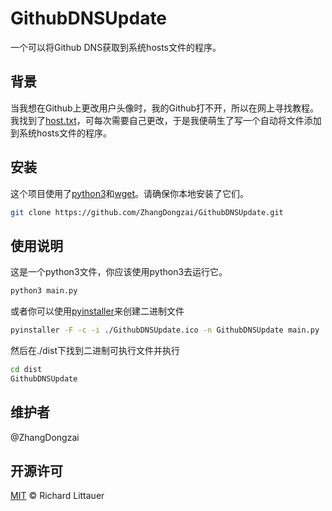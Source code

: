 # GithubDNSUpdate
一个可以将Github DNS获取到系统hosts文件的程序。

## 背景
当我想在Github上更改用户头像时，我的Github打不开，所以在网上寻找教程。我找到了[host.txt](https://hosts.gitcdn.top/hosts.txt)，可每次需要自己更改，于是我便萌生了写一个自动将文件添加到系统hosts文件的程序。

## 安装
这个项目使用了[python3](https://python.org)和[wget](https://www.gnu.org/software/wget/)。请确保你本地安装了它们。
 
```sh
git clone https://github.com/ZhangDongzai/GithubDNSUpdate.git
```

## 使用说明
这是一个python3文件，你应该使用python3去运行它。

```sh
python3 main.py
```

或者你可以使用[pyinstaller](http://www.pyinstaller.org/)来创建二进制文件

```sh
pyinstaller -F -c -i ./GithubDNSUpdate.ico -n GithubDNSUpdate main.py
```

然后在./dist下找到二进制可执行文件并执行

```sh
cd dist
GithubDNSUpdate
```

## 维护者
@ZhangDongzai

## 开源许可
[MIT](LICENSE) © Richard Littauer